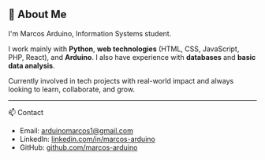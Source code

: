 ## 👋 About Me

I'm Marcos Arduino, Information Systems student.

I work mainly with **Python**, **web technologies** (HTML, CSS, JavaScript, PHP, React), and **Arduino**. I also have experience with **databases** and **basic data analysis**.

Currently involved in tech projects with real-world impact and always looking to learn, collaborate, and grow.

---

📫 Contact  
- Email: arduinomarcos1@gmail.com  
- LinkedIn: [linkedin.com/in/marcos-arduino](https://linkedin.com/in/marcos-arduino)  
- GitHub: [github.com/marcos-arduino](https://github.com/marcos-arduino)
